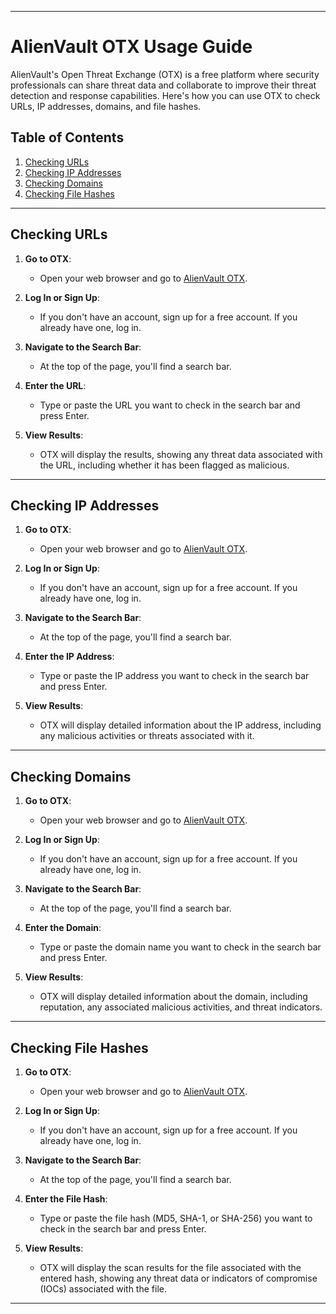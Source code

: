 
---

# AlienVault OTX Usage Guide

AlienVault's Open Threat Exchange (OTX) is a free platform where security professionals can share threat data and collaborate to improve their threat detection and response capabilities. Here's how you can use OTX to check URLs, IP addresses, domains, and file hashes.

## Table of Contents
1. [Checking URLs](#checking-urls)
2. [Checking IP Addresses](#checking-ip-addresses)
3. [Checking Domains](#checking-domains)
4. [Checking File Hashes](#checking-file-hashes)

---

## Checking URLs

1. **Go to OTX**:
   - Open your web browser and go to [AlienVault OTX](https://otx.alienvault.com).

2. **Log In or Sign Up**:
   - If you don't have an account, sign up for a free account. If you already have one, log in.

3. **Navigate to the Search Bar**:
   - At the top of the page, you'll find a search bar.

4. **Enter the URL**:
   - Type or paste the URL you want to check in the search bar and press Enter.

5. **View Results**:
   - OTX will display the results, showing any threat data associated with the URL, including whether it has been flagged as malicious.

---

## Checking IP Addresses

1. **Go to OTX**:
   - Open your web browser and go to [AlienVault OTX](https://otx.alienvault.com).

2. **Log In or Sign Up**:
   - If you don't have an account, sign up for a free account. If you already have one, log in.

3. **Navigate to the Search Bar**:
   - At the top of the page, you'll find a search bar.

4. **Enter the IP Address**:
   - Type or paste the IP address you want to check in the search bar and press Enter.

5. **View Results**:
   - OTX will display detailed information about the IP address, including any malicious activities or threats associated with it.

---

## Checking Domains

1. **Go to OTX**:
   - Open your web browser and go to [AlienVault OTX](https://otx.alienvault.com).

2. **Log In or Sign Up**:
   - If you don't have an account, sign up for a free account. If you already have one, log in.

3. **Navigate to the Search Bar**:
   - At the top of the page, you'll find a search bar.

4. **Enter the Domain**:
   - Type or paste the domain name you want to check in the search bar and press Enter.

5. **View Results**:
   - OTX will display detailed information about the domain, including reputation, any associated malicious activities, and threat indicators.

---

## Checking File Hashes

1. **Go to OTX**:
   - Open your web browser and go to [AlienVault OTX](https://otx.alienvault.com).

2. **Log In or Sign Up**:
   - If you don't have an account, sign up for a free account. If you already have one, log in.

3. **Navigate to the Search Bar**:
   - At the top of the page, you'll find a search bar.

4. **Enter the File Hash**:
   - Type or paste the file hash (MD5, SHA-1, or SHA-256) you want to check in the search bar and press Enter.

5. **View Results**:
   - OTX will display the scan results for the file associated with the entered hash, showing any threat data or indicators of compromise (IOCs) associated with the file.

---

